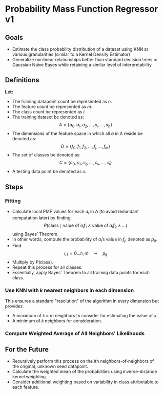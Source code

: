 # Probability Mass Function Regressor v1  

## Goals  
- Estimate the class probability distribution of a dataset using KNN at various granularities (similar to a Kernel Density Estimator)
- Generalize nonlinear relationships better than standard decision trees or Gaussian Naïve Bayes while retaining a similar level of interpretability.  

## Definitions  
**Let:**  
- The training datapoint count be represented as $n$.  
- The feature count be represented as $m$.  
- The class count be represented as $l$.  
- The training dataset be denoted as:  
  $$  A = \{ a_0, a_1, a_2, \dots, a_i, \dots, a_n \} $$
- The dimensions of the feature space in which all $a$ in $A$ reside be denoted as:  
  $$  D = \{ f_0, f_1, f_2, \dots, f_j, \dots, f_m \} $$
- The set of classes be denoted as:  
  $$  C = \{ c_0, c_1, c_2, \dots, c_k, \dots, c_l \} $$
- A testing data point be denoted as $x$.

## Steps  

### Fitting  
- Calculate local PMF values for each $a_i$ in $A$ (to avoid redundant computation later) by finding:  
  $$
  P(\text{class} \mid \text{value of } a_i f_1 \land \text{value of } a_i f_2 \land \dots)
  $$
  using Bayes’ Theorem.  
- In other words, compute the probability of $a_i$’s value in $f_j$, denoted as $p_{ij}$.  
- Find  
  $$
  i, j = 0 \dots n, m \quad \Rightarrow \quad p_{ij}
  $$
- Multiply by $P(\text{class})$.  
- Repeat this process for all classes.  
- Essentially, apply Bayes’ Theorem to all training data points for each class.  

### Use KNN with $k$ nearest neighbors in each dimension  
This ensures a standard "resolution" of the algorithm in every dimension but provides:  
- A maximum of $k \times m$ neighbors to consider for estimating the value of $x$.  
- A minimum of $k$ neighbors for consideration.  

### Compute Weighted Average of All Neighbors' Likelihoods  

## For the Future  
- Recursively perform this process on the $l$th neighbors-of-neighbors of the original, unknown seed datapoint.  
- Calculate the weighted mean of the probabilities using inverse-distance kernel weighting.  
- Consider additional weighting based on variability in class attributable to each feature.  
